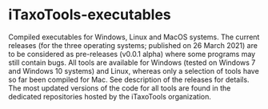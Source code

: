 # iTaxoTools-executables
Compiled executables for Windows, Linux and MacOS systems. The current releases (for the three operating systems; published on 26 March 2021) are to be considered as pre-releases (v0.0.1 alpha) where some programs may still contain bugs. All tools are available for Windows (tested on Windows 7 and Windows 10 systems) and Linux, whereas only a selection of tools have so far been compiled for Mac. See description of the releases for details. 
The most updated versions of the code for all tools are found in the dedicated repositories hosted by the iTaxoTools organization.
